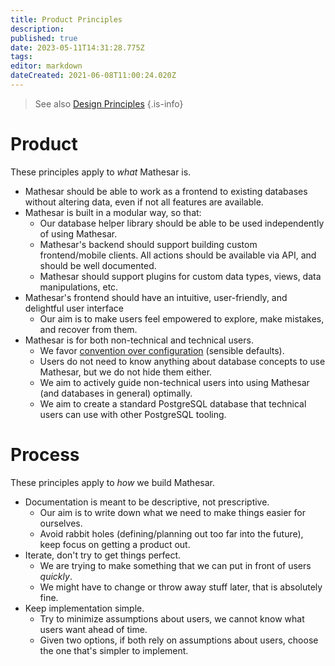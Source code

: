 ```yaml
---
title: Product Principles
description: 
published: true
date: 2023-05-11T14:31:28.775Z
tags: 
editor: markdown
dateCreated: 2021-06-08T11:00:24.020Z
---
```


> See also [Design Principles](/design/design-principles)
{.is-info}

# Product

These principles apply to _what_ Mathesar is.

- Mathesar should be able to work as a frontend to existing databases without altering data, even if not all features are available.
- Mathesar is built in a modular way, so that:
	- Our database helper library should be able to be used independently of using Mathesar.
  - Mathesar's backend should support building custom frontend/mobile clients. All actions should be available via API, and should be well documented.
  - Mathesar should support plugins for custom data types, views, data manipulations, etc.
- Mathesar's frontend should have an intuitive, user-friendly, and delightful user interface
  - Our aim is to make users feel empowered to explore, make mistakes, and recover from them.
- Mathesar is for both non-technical and technical users.
  - We favor [convention over configuration](https://en.wikipedia.org/wiki/Convention_over_configuration) (sensible defaults).
  - Users do not need to know anything about database concepts to use Mathesar, but we do not hide them either.
  - We aim to actively guide non-technical users into using Mathesar (and databases in general) optimally.
  - We aim to create a standard PostgreSQL database that technical users can use with other PostgreSQL tooling.

# Process

These principles apply to _how_ we build Mathesar.

- Documentation is meant to be descriptive, not prescriptive.
  - Our aim is to write down what we need to make things easier for ourselves.
  - Avoid rabbit holes (defining/planning out too far into the future), keep focus on getting a product out.
- Iterate, don't try to get things perfect.
  - We are trying to make something that we can put in front of users _quickly_.
  - We might have to change or throw away stuff later, that is absolutely fine.
- Keep implementation simple.
  - Try to minimize assumptions about users, we cannot know what users want ahead of time.
  - Given two options, if both rely on assumptions about users, choose the one that's simpler to implement.